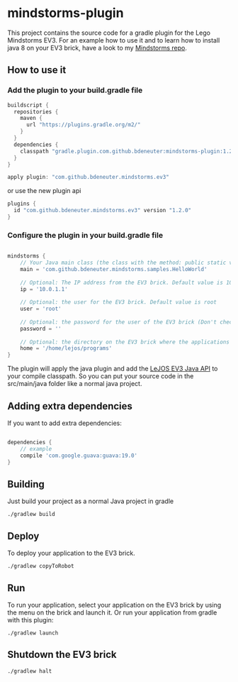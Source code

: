 # mindstorms-plugin

This project contains the source code for a gradle plugin for the Lego Mindstorms EV3.
For an example how to use it and to learn how to install java 8 on your EV3 brick, have a look to my [Mindstorms repo](https://github.com/bdeneuter/mindstorms).

## How to use it

### Add the plugin to your build.gradle file

```groovy
buildscript {
  repositories {
    maven {
      url "https://plugins.gradle.org/m2/"
    }
  }
  dependencies {
    classpath "gradle.plugin.com.github.bdeneuter:mindstorms-plugin:1.2.0"
  }
}

apply plugin: "com.github.bdeneuter.mindstorms.ev3"
```

or use the new plugin api

```groovy
plugins {
  id "com.github.bdeneuter.mindstorms.ev3" version "1.2.0"
}
```
### Configure the plugin in your build.gradle file

```groovy

mindstorms {
    // Your Java main class (the class with the method: public static void main(String ... args))
    main = 'com.github.bdeneuter.mindstorms.samples.HelloWorld'
    
    // Optional: The IP address from the EV3 brick. Default value is 10.0.1.1
    ip = '10.0.1.1'
    
    // Optional: the user for the EV3 brick. Default value is root
    user = 'root'
    
    // Optional: the password for the user of the EV3 brick (Don't check in paswords in repositories! If you use a password, put it in the gradle.properties in your GRADLE_HOME and assign the variable to the password field. Default value is none
    password = ''
    
    // Optional: the directory on the EV3 brick where the applications will be stored. Default is /home/lejos/programs
    home = '/home/lejos/programs'
}

```

The plugin will apply the java plugin and add the [LeJOS EV3 Java API](http://www.lejos.org/ev3/docs/) to your compile classpath. So you can put your source code in the src/main/java folder like a normal java project.

## Adding extra dependencies

If you want to add extra dependencies:

```groovy

dependencies {
    // example
    compile 'com.google.guava:guava:19.0'
}

```

## Building

Just build your project as a normal Java project in gradle

```
./gradlew build
```

## Deploy

To deploy your application to the EV3 brick.

```
./gradlew copyToRobot
```

## Run

To run your application, select your application on the EV3 brick by using the menu on the brick and launch it.
Or run your application from gradle with this plugin:

```
./gradlew launch
```

## Shutdown the EV3 brick

```
./gradlew halt
```

